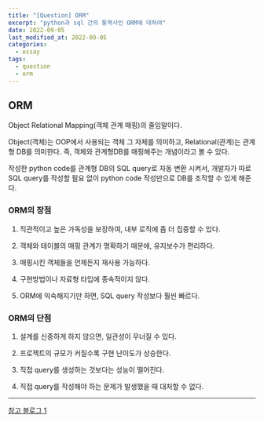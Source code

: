 ```yaml
---
title: "[Question] ORM"
excerpt: "python과 sql 간의 통역사인 ORM에 대하여"
date: 2022-09-05
last_modified_at: 2022-09-05
categories:
  - essay
tags:
  - question
  - orm
---
```


## ORM

Object Relational Mapping(객체 관계 매핑)의 줄임말이다.

Object(객체)는 OOP에서 사용되는 객체 그 자체를 의미하고, Relational(관계)는 관계형 DB를 의미한다. 즉, 객체와 관계형DB를 매핑해주는 개념이라고 볼 수 있다.

작성한 python code를 관계형 DB의 SQL query로 자동 변환 시켜서, 개발자가 따로 SQL query를 작성할 필요 없이 python code 작성만으로 DB를 조작할 수 있게 해준다.

### ORM의 장점

1. 직관적이고 높은 가독성을 보장하여, 내부 로직에 좀 더 집중할 수 있다.

2. 객체와 테이블의 매핑 관계가 명확하기 때문에, 유지보수가 편리하다.

3. 매핑시킨 객체들을 언제든지 재사용 가능하다.

4. 구현방법이나 자료형 타입에 종속적이지 않다.

5. ORM에 익숙해지기만 하면, SQL query 작성보다 훨씬 빠르다.

### ORM의 단점

1. 설계를 신중하게 하지 않으면, 일관성이 무너질 수 있다.

2. 프로젝트의 규모가 커질수록 구현 난이도가 상승한다.

3. 직접 query를 생성하는 것보다는 성능이 떨어진다.

4. 직접 query를 작성해야 하는 문제가 발생했을 때 대처할 수 없다.

---

[참고 블로그 1](https://tibetsandfox.tistory.com/17)